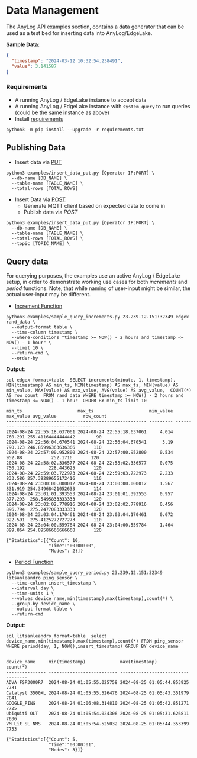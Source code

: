 # Data Management

The AnyLog API examples section, contains a data generator that can be used as a test bed for inserting data into 
AnyLog/EdgeLake. 

**Sample Data**: 
```json
{
  "timestamp": "2024-03-12 10:32:54.238491",
  "value": 3.141587
}
```
 ### Requirements
* A running AnyLog / EdgeLake instance to accept data
* A running AnyLog / EdgeLake instance with `system_query` to run queries (could be the same instance as above)
* Install [requirements](requirements.txt)
```shell
python3 -m pip install --upgrade -r requirements.txt
```

## Publishing Data

* Insert data via [PUT](examples/insert_data_put.py)
```shell
python3 examples/insert_data_put.py [Operator IP:PORT] \
  --db-name [DB_NAME] \
  --table-name [TABLE_NAME] \
  --total-rows [TOTAL_ROWS]
```

* Insert Data via [POST](examples/insert_data_post.py)
  * Generate MQTT client based on expected data to come in 
  * Publish data via _POST_
```shell
python3 examples/insert_data_put.py [Operator IP:PORT] \
  --db-name [DB_NAME] \
  --table-name [TABLE_NAME] \
  --total-rows [TOTAL_ROWS] \
  --topic [TOPIC_NAME] \
```

## Query data 
For querying purposes, the examples use an active AnyLog / EdgeLake setup, in order to demonstrate working use cases for
both _increments_ and _period_ functions. Note, that while naming of user-input might be similar, the actual user-input 
may be different.

* [Increment Function](examples/sample_query_increments.py)
```shell
python3 examples/sample_query_increments.py 23.239.12.151:32349 edgex rand_data \
  --output-format table \
  --time-column timestamp \
  --where-conditions "timestamp >= NOW() - 2 hours and timestamp <= NOW() - 1 hour" \
  --limit 10 \
  --return-cmd \
  --order-by
```
**Output**: 
```output
sql edgex format=table  SELECT increments(minute, 1, timestamp), MIN(timestamp) AS min_ts, MIN(timestamp) AS max_ts, MIN(value) AS min_value, MAX(value) AS max_value, AVG(value) AS avg_value,  COUNT(*) AS row_count  FROM rand_data WHERE timestamp >= NOW() - 2 hours and timestamp <= NOW() - 1 hour  ORDER BY min_ts limit 10 

min_ts                     max_ts                     min_value max_value avg_value          row_count
-------------------------- -------------------------- --------- --------- ------------------ --------- 
2024-08-24 22:55:18.637061 2024-08-24 22:55:18.637061     4.014   760.291 255.41164444444442        90 
2024-08-24 22:56:04.670541 2024-08-24 22:56:04.670541      3.19   790.123 246.85996363636366       110 
2024-08-24 22:57:00.952800 2024-08-24 22:57:00.952800     0.534    952.88           252.1716       120 
2024-08-24 22:58:02.336577 2024-08-24 22:58:02.336577     0.075   750.192         228.443625       120 
2024-08-24 22:59:03.722973 2024-08-24 22:59:03.722973     2.233   833.586 257.39289655172416       116 
2024-08-24 23:00:00.000012 2024-08-24 23:00:00.000012     1.567   831.919 254.34968421052633       114 
2024-08-24 23:01:01.393553 2024-08-24 23:01:01.393553     0.957   877.293  258.5495833333333       120 
2024-08-24 23:02:02.778916 2024-08-24 23:02:02.778916     0.456   896.794  275.2477083333333       120 
2024-08-24 23:03:04.170461 2024-08-24 23:03:04.170461     0.072   922.591  275.4125272727273       110 
2024-08-24 23:04:00.559784 2024-08-24 23:04:00.559784     1.464   899.864 254.89586666666668       120 

{"Statistics":[{"Count": 10,
                "Time":"00:00:00",
                "Nodes": 2}]}
```

* [Period Function](examples/sample_query_period.py)
```shell
python3 examples/sample_query_period.py 23.239.12.151:32349 litsanleandro ping_sensor \
  --time-column insert_timestamp \
  --interval day \
  --time-units 1 \
  --values device_name,min(timestamp),max(timestamp),count(*) \
  --group-by device_name \
  --output-format table \
  --return-cmd
```

**Output**:
```output
sql litsanleandro format=table  select device_name,min(timestamp),max(timestamp),count(*) FROM ping_sensor WHERE period(day, 1, NOW(),insert_timestamp) GROUP BY device_name 


device_name     min(timestamp)             max(timestamp)             count(*)
--------------- -------------------------- -------------------------- -------- 
ADVA FSP3000R7  2024-08-24 01:05:55.025758 2024-08-25 01:05:44.853925     7731 
Catalyst 3500XL 2024-08-24 01:05:55.526476 2024-08-25 01:05:43.351979     7841 
GOOGLE_PING     2024-08-24 01:06:08.314810 2024-08-25 01:05:42.851271     7725 
Ubiquiti OLT    2024-08-24 01:05:54.024306 2024-08-25 01:05:31.626811     7636 
VM Lit SL NMS   2024-08-24 01:05:54.525032 2024-08-25 01:05:44.353399     7753 

{"Statistics":[{"Count": 5,
                "Time":"00:00:01",
                "Nodes": 3}]}
```

